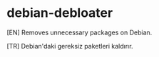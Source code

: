 # debian-debloater
[EN] Removes unnecessary packages on Debian.

[TR] Debian'daki gereksiz paketleri kaldırır.
